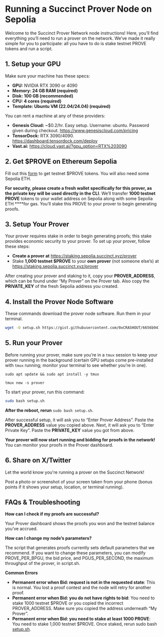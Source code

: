 # **Running a Succinct Prover Node on Sepolia**

Welcome to the Succinct Prover Network node instructions! Here, you’ll find everything you’ll need to run a prover on the network. We’ve made it really simple for you to participate: all you have to do is stake testnet PROVE tokens and run a script.

## **1. Setup your GPU**

Make sure your machine has these specs: 

- **GPU:** NVIDIA RTX 3090 or 4090
- **Memory: 24 GB RAM (required)**
- **Disk: 100 GB (recommended)**
- **CPU: 4 cores (required)**
- **Template: Ubuntu VM (22.04/24.04) (required)**

You can rent a machine at any of these providers:

- **Genesis Cloud:** ~$0.2/hr. Easy setup. Username: ubuntu. Password given during checkout. https://www.genesiscloud.com/pricing
- **TensorDock:** RTX 3090/4090. https://dashboard.tensordock.com/deploy
- **Vast.ai:** https://cloud.vast.ai/?gpu_option=RTX%203090

## **2. Get $PROVE on Ethereum Sepolia**

Fill out this [form](https://docs.google.com/forms/d/e/1FAIpQLSfgTpBL_wMWyyoxT6LxuMhiu-bex0cBg9kRTmxoKw3XOluOCA/viewform) to get testnet $PROVE tokens. You will also need some Sepolia ETH. 

**For security, please create a fresh wallet specifically for this prover, as the private key will be used directly in the CLI**. We’ll transfer **1000 testnet PROVE** tokens to your wallet address on Sepolia along with some Sepolia ETH ****for gas. You’ll stake this PROVE to your prover to begin generating proofs.

## **3. Setup Your Prover**

Your prover requires stake in order to begin generating proofs; this stake provides economic security to your prover. To set up your prover, follow these steps:

- **Create a prover at** https://staking.sepolia.succinct.xyz/prover
- Stake **1,000 testnet $PROVE** to your **own prover** (not someone else’s) at https://staking.sepolia.succinct.xyz/prover

After creating your prover and staking to it, copy your **PROVER_ADDRESS**, which can be found under “My Prover” on the Prover tab. Also copy the **PRIVATE_KEY** of the fresh Sepolia address you created.

## **4. Install the Prover Node Software**

These commands download the prover node software. Run them in your terminal.

```bash
wget -O setup.sh https://gist.githubusercontent.com/0xCRASHOUT/6656b9418018c3657e612c34ae1546fd/raw/setup.sh
```

## **5. Run your Prover**

Before running your prover, make sure you’re in a `tmux` session to keep your prover running in the background (certain GPU setups come pre-installed with `tmux`  running; monitor your terminal to see whether you’re in one). 

```
sudo apt update && sudo apt install -y tmux

tmux new -s prover
```

To start your prover, run this command:

```bash
sudo bash setup.sh
```

**After the reboot, rerun** `sudo bash setup.sh`.

After successful setup, it will ask you to “Enter Prover Address”. Paste the **PROVER_ADDRESS** value you copied above. Next, it will ask you to “Enter Private Key”. Paste the **PRIVATE_KEY** value you got from above.

**Your prover will now start running and bidding for proofs in the network!** You can monitor your proofs in the Prover dashboard.

## **6. Share on X/Twitter**

Let the world know you're running a prover on the Succinct Network!

Post a photo or screenshot of your screen taken from your phone (bonus points if it shows your setup, location, or terminal running).

## **FAQs & Troubleshooting**

**How can I check if my proofs are successful?**

Your Prover dashboard shows the proofs you won and the testnet balance you’ve accrued.

**How can I change my node’s parameters?**

The script that generates proofs currently sets default parameters that we recommend. If you want to change these parameters, you can modify PROVE_PER_BPGU, the bid price, and PGUS_PER_SECOND, the maximum throughput of the prover, in script.sh.

**Common Errors**

- **Permanent error when Bid: request is not in the requested state**: This is normal. You lost a proof contest and the node will retry for another proof.
- **Permanent error when Bid: you do not have rights to bid**: You need to stake 1000 testnet $PROVE or you copied the incorrect PROVER_ADDRESS. Make sure you copied the address underneath “My Prover”.
- **Permanent error when Bid: you need to stake at least 1000 PROVE**: You need to stake 1,000 testnet $PROVE. Once staked, rerun sudo bash [setup.sh](http://setup.sh/).



